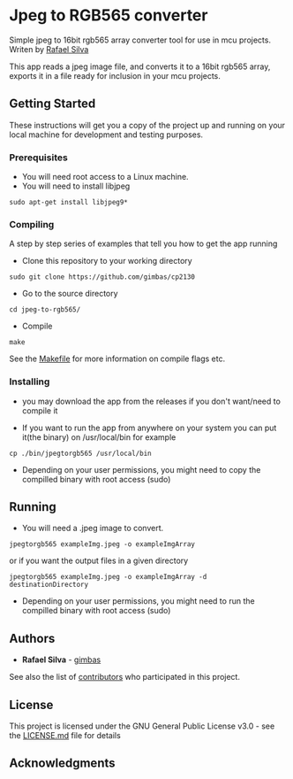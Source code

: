 # Jpeg to RGB565 converter

Simple jpeg to 16bit rgb565 array converter tool for use in mcu projects.  Writen by <a href="https://github.com/gimbas">Rafael Silva</a>

This app reads a jpeg image file, and converts it to a 16bit rgb565 array, exports it in a file ready for inclusion in your mcu projects.

## Getting Started

These instructions will get you a copy of the project up and running on your local machine for development and testing purposes.

### Prerequisites

- You will need root access to a Linux machine.
- You will need to install libjpeg
```
sudo apt-get install libjpeg9*
```

### Compiling

A step by step series of examples that tell you how to get the app running

- Clone this repository to your working directory

```
sudo git clone https://github.com/gimbas/cp2130
```

- Go to the source directory

```
cd jpeg-to-rgb565/
```

- Compile

```
make
```

See the [Makefile](Makefile) for more information on compile flags etc.

### Installing

- you may download the app from the releases if you don't want/need to compile it

- If you want to run the app from anywhere on your system you can put it(the binary) on /usr/local/bin for example
```
cp ./bin/jpegtorgb565 /usr/local/bin
```

- Depending on your user permissions, you might need to copy the compilled binary with root access (sudo)

## Running

- You will need a .jpeg image to convert.

```
jpegtorgb565 exampleImg.jpeg -o exampleImgArray
```
or if you want the output files in a given directory
```
jpegtorgb565 exampleImg.jpeg -o exampleImgArray -d destinationDirectory
```
- Depending on your user permissions, you might need to run the compilled binary with root access (sudo)

## Authors

* **Rafael Silva** - [gimbas](https://github.com/crying-face-emoji)

See also the list of [contributors](https://github.com/gimbas/cp2130/graphs/contributors) who participated in this project.

## License

This project is licensed under the GNU General Public License v3.0 - see the [LICENSE.md](LICENSE.md) file for details

## Acknowledgments
